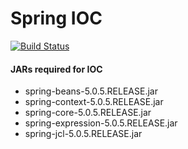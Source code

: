 # Spring IOC

[![Build Status](https://travis-ci.org/joemccann/dillinger.svg?branch=master)](https://travis-ci.org/joemccann/dillinger)

#### JARs required for IOC

  - spring-beans-5.0.5.RELEASE.jar
  - spring-context-5.0.5.RELEASE.jar
  - spring-core-5.0.5.RELEASE.jar
  - spring-expression-5.0.5.RELEASE.jar
  - spring-jcl-5.0.5.RELEASE.jar